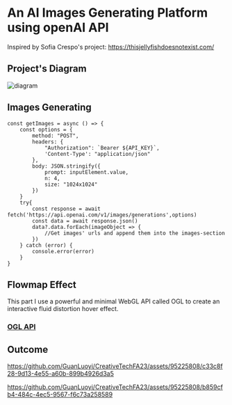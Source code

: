 # An AI Images Generating Platform using openAI API
Inspired by Sofia Crespo's project: https://thisjellyfishdoesnotexist.com/
## Project's Diagram
![diagram](https://github.com/GuanLuoyi/CreativeTechFA23/assets/95225808/95e115d8-ba6f-4146-ab79-148d415ec683)

## Images Generating
```
const getImages = async () => {
    const options = {
        method: "POST",
        headers: {
            "Authorization": `Bearer ${API_KEY}`,
            'Content-Type': "application/json"
        },
        body: JSON.stringify({
            prompt: inputElement.value,
            n: 4,
            size: "1024x1024"
        })
    }
    try{
        const response = await fetch('https://api.openai.com/v1/images/generations',options)
        const data = await response.json()
        data?.data.forEach(imageObject => {
            //Get images' urls and append them into the images-section
        })
    } catch (error) {
        console.error(error)
    }
}
```
## Flowmap Effect
This part I use a powerful and minimal WebGL API called OGL to create an interactive fluid distortion hover effect.  
### [OGL API](https://github.com/oframe/ogl)

## Outcome

https://github.com/GuanLuoyi/CreativeTechFA23/assets/95225808/c33c8f28-9d13-4e55-a60b-899b4926d3a5





https://github.com/GuanLuoyi/CreativeTechFA23/assets/95225808/b859cfb4-484c-4ec5-9567-f6c73a258589


